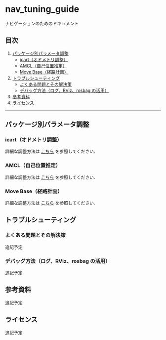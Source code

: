 # nav_tuning_guide
ナビゲーションのためのドキュメント

## 目次

1. [パッケージ別パラメータ調整](#パッケージ別パラメータ調整)  
   - [icart（オドメトリ調整）](./icart/icart_1.md) 
   - [AMCL（自己位置推定）](./amcl/amcl_1.md)  
   - [Move Base（経路計画）](./move_base/move_base_1.md)  
2. [トラブルシューティング](#トラブルシューティング)  
   - [よくある問題とその解決策](#よくある問題とその解決策)  
   - [デバッグ方法（ログ、RViz、rosbag の活用）](#デバッグ方法ログrvizrosbag-の活用)  
3. [参考資料](#参考資料)  
4. [ライセンス](#ライセンス)  

---

## パッケージ別パラメータ調整
### icart（オドメトリ調整）
詳細な調整方法は [こちら](./icart) を参照してください. 

### AMCL（自己位置推定）
詳細な調整方法は [こちら](./amcl/amcl_1.md) を参照してください. 

### Move Base（経路計画）
詳細な調整方法は [こちら](./move_base/move_base_1.md) を参照してください. 

## トラブルシューティング
### よくある問題とその解決策
追記予定

### デバッグ方法（ログ、RViz、rosbag の活用）
追記予定

## 参考資料
追記予定

## ライセンス
追記予定